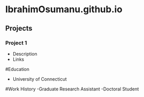 # IbrahimOsumanu.github.io

## Projects
### Project 1
- Description
- Links

#Education
- University of Connecticut

#Work History
-Graduate Research Assistant
-Doctoral Student
